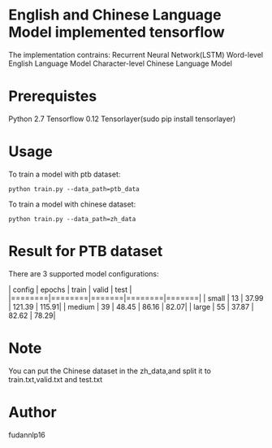 # English and Chinese Language Model implemented tensorflow

The implementation contrains:
Recurrent Neural Network(LSTM)
Word-level English Language Model
Character-level Chinese Language Model

# Prerequistes

Python 2.7
Tensorflow 0.12
Tensorlayer(sudo pip install tensorlayer)

# Usage

To train a model with ptb dataset:
```shell
python train.py --data_path=ptb_data
```

To train a model with chinese dataset:
```shell
python train.py --data_path=zh_data
```

# Result for PTB dataset

There are 3 supported model configurations:

| config | epochs | train | valid  | test  |
|========|========|=======|========|=======|
| small  | 13     | 37.99 | 121.39 | 115.91|
| medium | 39     | 48.45 |  86.16 |  82.07|
| large  | 55     | 37.87 |  82.62 |  78.29|

# Note

You can put the Chinese dataset in the zh_data,and split it to
train.txt,valid.txt and test.txt

# Author

fudannlp16 